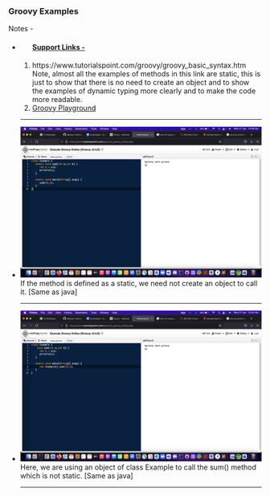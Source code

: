 ### Groovy Examples

Notes -
<ul>
	<li>
		<ol>
			<h4> <u>Support Links -</u> </h4>
			<li>
				https://www.tutorialspoint.com/groovy/groovy_basic_syntax.htm
				<br />
				Note, almost all the examples of methods in this link are static, this is just to show that there is no need to create an object and to show the examples of dynamic typing more clearly and to make the code more readable.
			</li>
			<li>
				<a href="https://www.tutorialspoint.com/execute_groovy_online.php">Groovy Playground</a>
			</li>
		</ol>
	</li>
	<hr />
	<li> 
		<img src="Screenshots/calling static method.png" />
		If the method is defined as a static, we need not create an object to call it. [Same as java]
	</li>
	<hr />
	<li>
		<img src="Screenshots/using object to access method.png" />
		Here, we are using an object of class Example to call the sum() method which is not static. [Same as java]
	</li>
	<hr />
</ul>